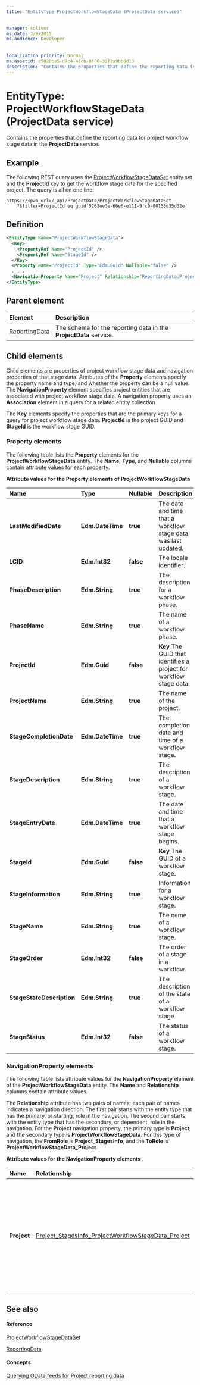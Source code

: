 ```yaml
---
title: "EntityType ProjectWorkflowStageData (ProjectData service)"

 
manager: soliver
ms.date: 3/9/2015
ms.audience: Developer
 
 
localization_priority: Normal
ms.assetid: a5028be5-d7c4-41cb-8f88-32f2a9bb6d13
description: "Contains the properties that define the reporting data for project workflow stage data in the ProjectData service."
---
```


# EntityType: ProjectWorkflowStageData (ProjectData service)

Contains the properties that define the reporting data for project workflow stage data in the **ProjectData** service. 
  
## Example

The following REST query uses the [ProjectWorkflowStageDataSet](entityset-projectworkflowstagedataset-projectdata-service.md) entity set and the **ProjectId** key to get the workflow stage data for the specified project. The query is all on one line. 
  
```
https://<pwa_url>/_api/ProjectData/ProjectWorkflowStageDataSet
    ?$filter=ProjectId eq guid'5263ee3e-66e6-e111-9fc9-00155d35d32e'

```

## Definition

```XML
<EntityType Name="ProjectWorkflowStageData">
  <Key>
    <PropertyRef Name="ProjectId" />
    <PropertyRef Name="StageId" />
  </Key>
  <Property Name="ProjectId" Type="Edm.Guid" Nullable="false" />
  . . .
  <NavigationProperty Name="Project" Relationship="ReportingData.Project_StagesInfo_ProjectWorkflowStageData_Project" ToRole="Project_StagesInfo" FromRole="ProjectWorkflowStageData_Project" />
</EntityType>
```

## Parent element

|**Element**|**Description**|
|:-----|:-----|
|[ReportingData](schema-microsoft-office-project-server-projectdata-service.md) <br/> |The schema for the reporting data in the **ProjectData** service.  <br/> |
   
## Child elements

Child elements are properties of project workflow stage data and navigation properties of that stage data. Attributes of the **Property** elements specify the property name and type, and whether the property can be a null value. The **NavigationProperty** element specifies project entities that are associated with project workflow stage data. A navigation property uses an **Association** element in a query for a related entity collection 
  
The **Key** elements specify the properties that are the primary keys for a query for project workflow stage data. **ProjectId** is the project GUID and **StageId** is the workflow stage GUID. 
  
### Property elements

The following table lists the **Property** elements for the **ProjectWorkflowStageData** entity. The **Name**, **Type**, and **Nullable** columns contain attribute values for each property. 
  
**Attribute values for the Property elements of ProjectWorkflowStageData**

|**Name**|**Type**|**Nullable**|**Description**|
|:-----|:-----|:-----|:-----|
|**LastModifiedDate** <br/> |**Edm.DateTime** <br/> |**true** <br/> |The date and time that a workflow stage data was last updated.  <br/> |
|**LCID** <br/> |**Edm.Int32** <br/> |**false** <br/> |The locale identifier.  <br/> |
|**PhaseDescription** <br/> |**Edm.String** <br/> |**true** <br/> |The description for a workflow phase.  <br/> |
|**PhaseName** <br/> |**Edm.String** <br/> |**true** <br/> |The name of a workflow phase.  <br/> |
|**ProjectId** <br/> |**Edm.Guid** <br/> |**false** <br/> |**Key**         The GUID that identifies a project for workflow stage data.  <br/> |
|**ProjectName** <br/> |**Edm.String** <br/> |**true** <br/> |The name of the project.  <br/> |
|**StageCompletionDate** <br/> |**Edm.DateTime** <br/> |**true** <br/> |The completion date and time of a workflow stage.  <br/> |
|**StageDescription** <br/> |**Edm.String** <br/> |**true** <br/> |The description of a workflow stage.  <br/> |
|**StageEntryDate** <br/> |**Edm.DateTime** <br/> |**true** <br/> |The date and time that a workflow stage begins.  <br/> |
|**StageId** <br/> |**Edm.Guid** <br/> |**false** <br/> |**Key**         The GUID of a workflow stage.  <br/> |
|**StageInformation** <br/> |**Edm.String** <br/> |**true** <br/> |Information for a workflow stage.  <br/> |
|**StageName** <br/> |**Edm.String** <br/> |**true** <br/> |The name of a workflow stage.  <br/> |
|**StageOrder** <br/> |**Edm.Int32** <br/> |**false** <br/> |The order of a stage in a workflow.  <br/> |
|**StageStateDescription** <br/> |**Edm.String** <br/> |**true** <br/> |The description of the state of a workflow stage.  <br/> |
|**StageStatus** <br/> |**Edm.Int32** <br/> |**false** <br/> |The status of a workflow stage.  <br/> |
   
### NavigationProperty elements

The following table lists attribute values for the **NavigationProperty** element of the **ProjectWorkflowStageData** entity. The **Name** and **Relationship** columns contain attribute values. 
  
The **Relationship** attribute has two pairs of names; each pair of names indicates a navigation direction. The first pair starts with the entity type that has the primary, or starting, role in the navigation. The second pair starts with the entity type that has the secondary, or dependent, role in the navigation. For the **Project** navigation property, the primary type is **Project**, and the secondary type is **ProjectWorkflowStageData**. For this type of navigation, the **FromRole** is **Project_StagesInfo**, and the **ToRole** is **ProjectWorkflowStageData_Project**.
  
**Attribute values for the NavigationProperty elements**

|**Name**|**Relationship**|**Description**|
|:-----|:-----|:-----|
|**Project** <br/> |[Project_StagesInfo_ProjectWorkflowStageData_Project](association-project_stagesinfo_projectworkflowstagedata_project-projectdata-serv.md) <br/> |Establishes navigation from a project to a collection of project workflow stage information and from a collection of project workflow stage data to a project.  <br/> |
   
## See also

#### Reference

[ProjectWorkflowStageDataSet](entityset-projectworkflowstagedataset-projectdata-service.md)
  
[ReportingData](schema-microsoft-office-project-server-projectdata-service.md)
#### Concepts

[Querying OData feeds for Project reporting data](querying-odata-feeds-for-project-reporting-data.md)

